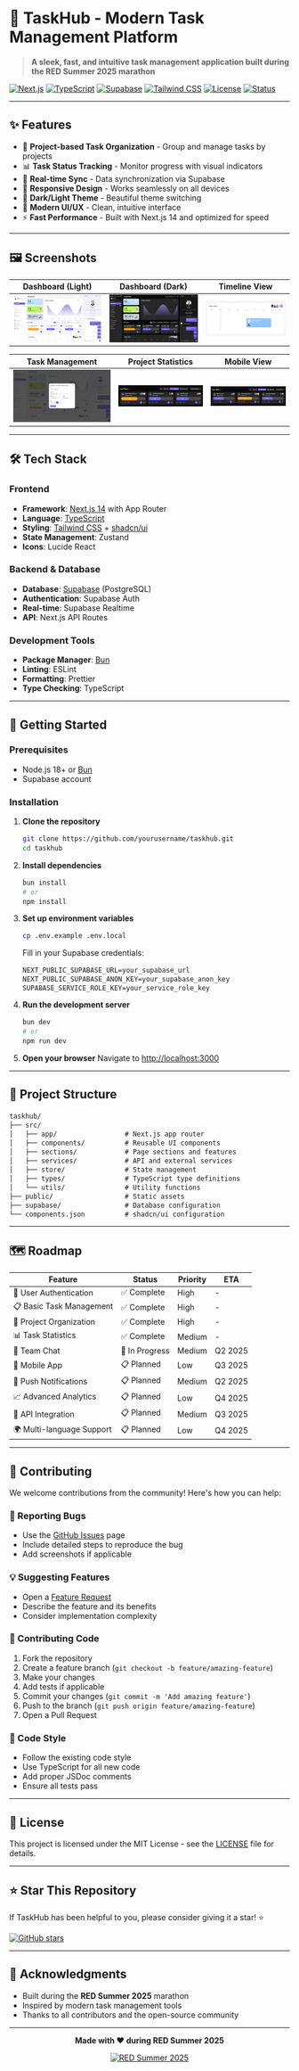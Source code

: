 # 🚀 TaskHub - Modern Task Management Platform

> **A sleek, fast, and intuitive task management application built during the RED Summer 2025 marathon**

[![Next.js](https://img.shields.io/badge/Next.js-14.0-black?style=for-the-badge&logo=next.js)](https://nextjs.org/)
[![TypeScript](https://img.shields.io/badge/TypeScript-5.0-blue?style=for-the-badge&logo=typescript)](https://www.typescriptlang.org/)
[![Supabase](https://img.shields.io/badge/Supabase-3.0-green?style=for-the-badge&logo=supabase)](https://supabase.com/)
[![Tailwind CSS](https://img.shields.io/badge/Tailwind_CSS-3.0-38B2AC?style=for-the-badge&logo=tailwind-css)](https://tailwindcss.com/)
[![License](https://img.shields.io/badge/License-MIT-yellow.svg?style=for-the-badge)](LICENSE)
[![Status](https://img.shields.io/badge/Status-Active-brightgreen?style=for-the-badge)](https://github.com/yourusername/taskhub)

---

## ✨ Features

- 🎯 **Project-based Task Organization** - Group and manage tasks by projects
- 📊 **Task Status Tracking** - Monitor progress with visual indicators
- 🔄 **Real-time Sync** - Data synchronization via Supabase
- 📱 **Responsive Design** - Works seamlessly on all devices
- 🌙 **Dark/Light Theme** - Beautiful theme switching
- 🚀 **Modern UI/UX** - Clean, intuitive interface
- ⚡ **Fast Performance** - Built with Next.js 14 and optimized for speed

---

## 🖼️ Screenshots

| Dashboard (Light)                                          | Dashboard (Dark)                                         | Timeline View                                |
| ---------------------------------------------------------- | -------------------------------------------------------- | -------------------------------------------- |
| ![Dashboard Light](public/screenshots/dashboard_light.png) | ![Dashboard Dark](public/screenshots/dashboard_dark.png) | ![Timeline](public/screenshots/timeline.png) |

| Task Management                                       | Project Statistics                                      | Mobile View                                                   |
| ----------------------------------------------------- | ------------------------------------------------------- | ------------------------------------------------------------- |
| ![Task Modal](public/screenshots/edit_task-modal.png) | ![Project Stats](public/screenshots/working-filter.png) | ![Mobile](public/screenshots/working-sorting-with-filter.png) |

---

## 🛠️ Tech Stack

### Frontend

- **Framework**: [Next.js 14](https://nextjs.org/) with App Router
- **Language**: [TypeScript](https://www.typescriptlang.org/)
- **Styling**: [Tailwind CSS](https://tailwindcss.com/) + [shadcn/ui](https://ui.shadcn.com/)
- **State Management**: Zustand
- **Icons**: Lucide React

### Backend & Database

- **Database**: [Supabase](https://supabase.com/) (PostgreSQL)
- **Authentication**: Supabase Auth
- **Real-time**: Supabase Realtime
- **API**: Next.js API Routes

### Development Tools

- **Package Manager**: [Bun](https://bun.sh/)
- **Linting**: ESLint
- **Formatting**: Prettier
- **Type Checking**: TypeScript

---

## 🚀 Getting Started

### Prerequisites

- Node.js 18+ or [Bun](https://bun.sh/)
- Supabase account

### Installation

1. **Clone the repository**

   ```bash
   git clone https://github.com/yourusername/taskhub.git
   cd taskhub
   ```

2. **Install dependencies**

   ```bash
   bun install
   # or
   npm install
   ```

3. **Set up environment variables**

   ```bash
   cp .env.example .env.local
   ```

   Fill in your Supabase credentials:

   ```env
   NEXT_PUBLIC_SUPABASE_URL=your_supabase_url
   NEXT_PUBLIC_SUPABASE_ANON_KEY=your_supabase_anon_key
   SUPABASE_SERVICE_ROLE_KEY=your_service_role_key
   ```

4. **Run the development server**

   ```bash
   bun dev
   # or
   npm run dev
   ```

5. **Open your browser**
   Navigate to [http://localhost:3000](http://localhost:3000)

---

## 📁 Project Structure

```
taskhub/
├── src/
│   ├── app/                 # Next.js app router
│   ├── components/          # Reusable UI components
│   ├── sections/            # Page sections and features
│   ├── services/            # API and external services
│   ├── store/               # State management
│   ├── types/               # TypeScript type definitions
│   └── utils/               # Utility functions
├── public/                  # Static assets
├── supabase/                # Database configuration
└── components.json          # shadcn/ui configuration
```

---

## 🗺️ Roadmap

| Feature                   | Status         | Priority | ETA     |
| ------------------------- | -------------- | -------- | ------- |
| 🔐 User Authentication    | ✅ Complete    | High     | -       |
| 📋 Basic Task Management  | ✅ Complete    | High     | -       |
| 🎯 Project Organization   | ✅ Complete    | High     | -       |
| 📊 Task Statistics        | ✅ Complete    | Medium   | -       |
| 💬 Team Chat              | 🚧 In Progress | Medium   | Q2 2025 |
| 📱 Mobile App             | 📋 Planned     | Low      | Q3 2025 |
| 🔔 Push Notifications     | 📋 Planned     | Medium   | Q2 2025 |
| 📈 Advanced Analytics     | 📋 Planned     | Low      | Q4 2025 |
| 🔗 API Integration        | 📋 Planned     | Medium   | Q3 2025 |
| 🌍 Multi-language Support | 📋 Planned     | Low      | Q4 2025 |

---

## 🤝 Contributing

We welcome contributions from the community! Here's how you can help:

### 🐛 Reporting Bugs

- Use the [GitHub Issues](https://github.com/yourusername/taskhub/issues) page
- Include detailed steps to reproduce the bug
- Add screenshots if applicable

### 💡 Suggesting Features

- Open a [Feature Request](https://github.com/yourusername/taskhub/issues/new?template=feature_request.md)
- Describe the feature and its benefits
- Consider implementation complexity

### 🔧 Contributing Code

1. Fork the repository
2. Create a feature branch (`git checkout -b feature/amazing-feature`)
3. Make your changes
4. Add tests if applicable
5. Commit your changes (`git commit -m 'Add amazing feature'`)
6. Push to the branch (`git push origin feature/amazing-feature`)
7. Open a Pull Request

### 📝 Code Style

- Follow the existing code style
- Use TypeScript for all new code
- Add proper JSDoc comments
- Ensure all tests pass

---

## 📄 License

This project is licensed under the MIT License - see the [LICENSE](LICENSE) file for details.

---

## ⭐ Star This Repository

If TaskHub has been helpful to you, please consider giving it a star! ⭐

[![GitHub stars](https://img.shields.io/github/stars/yourusername/taskhub?style=social)](https://github.com/yourusername/taskhub)

---

## 🙏 Acknowledgments

- Built during the **RED Summer 2025** marathon
- Inspired by modern task management tools
- Thanks to all contributors and the open-source community

---

<div align="center">

**Made with ❤️ during RED Summer 2025**

[![RED Summer 2025](https://img.shields.io/badge/RED_Summer_2025-Marathon-red?style=for-the-badge)](https://red-summer-2025.com)

</div>

